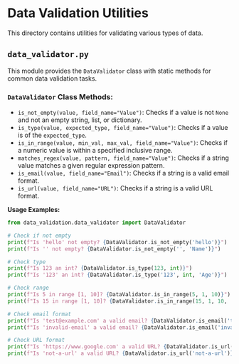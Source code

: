 
# Data Validation Utilities

This directory contains utilities for validating various types of data.

## `data_validator.py`

This module provides the `DataValidator` class with static methods for common data validation tasks.

### `DataValidator` Class Methods:

- `is_not_empty(value, field_name="Value")`: Checks if a value is not `None` and not an empty string, list, or dictionary.
- `is_type(value, expected_type, field_name="Value")`: Checks if a value is of the `expected_type`.
- `is_in_range(value, min_val, max_val, field_name="Value")`: Checks if a numeric value is within a specified inclusive range.
- `matches_regex(value, pattern, field_name="Value")`: Checks if a string value matches a given regular expression pattern.
- `is_email(value, field_name="Email")`: Checks if a string is a valid email format.
- `is_url(value, field_name="URL")`: Checks if a string is a valid URL format.

**Usage Examples:**

```python
from data_validation.data_validator import DataValidator

# Check if not empty
print(f"Is 'hello' not empty? {DataValidator.is_not_empty('hello')}")
print(f"Is '' not empty? {DataValidator.is_not_empty('', 'Name')}")

# Check type
print(f"Is 123 an int? {DataValidator.is_type(123, int)}")
print(f"Is '123' an int? {DataValidator.is_type('123', int, 'Age')}")

# Check range
print(f"Is 5 in range [1, 10]? {DataValidator.is_in_range(5, 1, 10)}")
print(f"Is 15 in range [1, 10]? {DataValidator.is_in_range(15, 1, 10, 'Score')}")

# Check email format
print(f"Is 'test@example.com' a valid email? {DataValidator.is_email('test@example.com')}")
print(f"Is 'invalid-email' a valid email? {DataValidator.is_email('invalid-email')}")

# Check URL format
print(f"Is 'https://www.google.com' a valid URL? {DataValidator.is_url('https://www.google.com')}")
print(f"Is 'not-a-url' a valid URL? {DataValidator.is_url('not-a-url')}")
```
